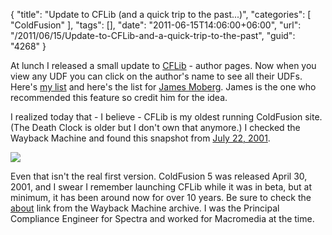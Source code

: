 {
	"title": "Update to CFLib (and a quick trip to the past...)",
	"categories": [
		"ColdFusion"
	],
	"tags": [],
	"date": "2011-06-15T14:06:00+06:00",
	"url": "/2011/06/15/Update-to-CFLib-and-a-quick-trip-to-the-past",
	"guid": "4268"
}

At lunch I released a small update to <a href="http://www.cflib.org">CFLib</a> - author pages. Now when you view any UDF you can click on the author's name to see all their UDFs. Here's <a href="http://www.cflib.org/author/C4DA75DD6F95756886AD5218EBCE9A66">my list</a> and here's the list for <a href="http://www.cflib.org/author/F48C6C3C06C70FB42B371346FBAA6C82">James Moberg</a>. James is the one who recommended this feature so credit him for the idea. 

I realized today that - I believe - CFLib is my oldest running ColdFusion site. (The Death Clock is older but I don't own that anymore.) I checked the Wayback Machine and found this snapshot from <a href="http://web.archive.org/web/20010722013830/http://www.cflib.org/">July 22, 2001</a>. 

<a href="http://web.archive.org/web/20010722013830/http://www.cflib.org/"><img src="http://www.raymondcamden.com/images/ScreenClip117.png" /></a>

Even that isn't the real first version. ColdFusion 5 was released April 30, 2001, and I swear I remember launching CFLib while it was in beta, but at minimum, it has been around now for over 10 years. Be sure to check the <a href="http://web.archive.org/web/20011024020332/http://www.cflib.org/about.cfm">about</a> link from the Wayback Machine archive. I was the Principal Compliance Engineer for Spectra and worked for Macromedia at the time.